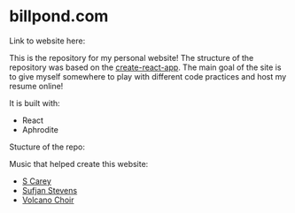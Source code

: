 # billpond.com

Link to website here: 

This is the repository for my personal website! The structure of the repository was based on the [create-react-app](https://github.com/facebook/create-react-app). The main goal of the site is to give myself somewhere to play with different code practices and host my resume online!

It is built with: 

* React
* Aphrodite

Stucture of the repo: 

Music that helped create this website: 
* [S Carey](https://open.spotify.com/artist/2LSJrlndCuTpdEluvYHc2E)
* [Sufjan Stevens](https://open.spotify.com/artist/4MXUO7sVCaFgFjoTI5ox5c)
* [Volcano Choir](https://open.spotify.com/artist/6gAtOqhriLzOzb3Qqmg5kO)
